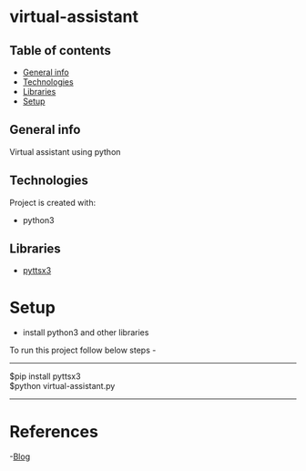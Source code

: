 # virtual-assistant

## Table of contents

- [General info](#general-info)
- [Technologies](#technologies)
- [Libraries](#libraries)
- [Setup](#setup)

## General info

Virtual assistant using python

## Technologies

Project is created with:

- python3

## Libraries

- [pyttsx3](https://pypi.org/project/pyttsx3/)

# Setup

- install python3 and other libraries

To run this project follow below steps -

---

$pip install pyttsx3\
$python virtual-assistant.py

---

# References

-[Blog](https://towardsdatascience.com/how-to-build-your-own-ai-personal-assistant-using-python-f57247b4494b)
